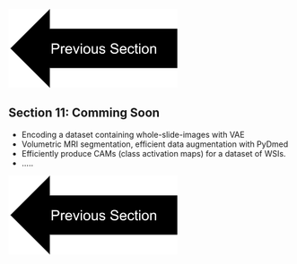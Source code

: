 
[![button](prevsectionv3.png)](tutorial_section10.html)

## Section 11: Comming Soon
- Encoding a dataset containing whole-slide-images with VAE
- Volumetric MRI segmentation, efficient data augmentation with PyDmed
- Efficiently produce CAMs (class activation maps) for a dataset of WSIs.
- ..... 

[![button](prevsectionv3.png)](tutorial_section10.html)

